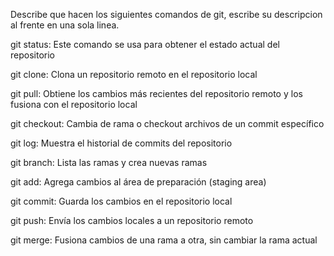 Describe que hacen los siguientes comandos de git, escribe su descripcion al frente en una sola linea.

git status: Este comando se usa para obtener el estado actual del repositorio

git clone: Clona un repositorio remoto en el repositorio local

git pull: Obtiene los cambios más recientes del repositorio remoto y los fusiona con el repositorio local

git checkout: Cambia de rama o checkout archivos de un commit específico

git log: Muestra el historial de commits del repositorio

git branch: Lista las ramas y crea nuevas ramas

git add: Agrega cambios al área de preparación (staging area)

git commit: Guarda los cambios en el repositorio local

git push: Envía los cambios locales a un repositorio remoto

git merge: Fusiona cambios de una rama a otra, sin cambiar la rama actual

